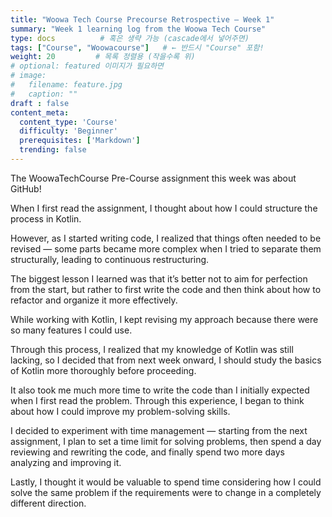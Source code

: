 ```yaml
---
title: "Woowa Tech Course Precourse Retrospective – Week 1"
summary: "Week 1 learning log from the Woowa Tech Course"
type: docs          # 혹은 생략 가능 (cascade에서 넣어주면)
tags: ["Course", "Woowacourse"]   # ← 반드시 "Course" 포함!
weight: 20         # 목록 정렬용 (작을수록 위)
# optional: featured 이미지가 필요하면
# image:
#   filename: feature.jpg
#   caption: ""
draft : false
content_meta:
  content_type: 'Course'
  difficulty: 'Beginner'
  prerequisites: ['Markdown']
  trending: false
---
```


The WoowaTechCourse Pre-Course assignment this week was about GitHub!


When I first read the assignment, I thought about how I could structure the process in Kotlin.


However, as I started writing code, I realized that things often needed to be revised — some parts became more complex when I tried to separate them structurally, leading to continuous restructuring.


The biggest lesson I learned was that it’s better not to aim for perfection from the start, but rather to first write the code and then think about how to refactor and organize it more effectively.


While working with Kotlin, I kept revising my approach because there were so many features I could use.


Through this process, I realized that my knowledge of Kotlin was still lacking, so I decided that from next week onward, I should study the basics of Kotlin more thoroughly before proceeding.


It also took me much more time to write the code than I initially expected when I first read the problem.
Through this experience, I began to think about how I could improve my problem-solving skills.


I decided to experiment with time management — starting from the next assignment, I plan to set a time limit for solving problems, then spend a day reviewing and rewriting the code, and finally spend two more days analyzing and improving it.


Lastly, I thought it would be valuable to spend time considering how I could solve the same problem if the requirements were to change in a completely different direction.